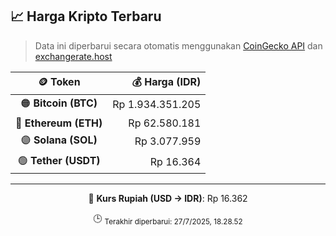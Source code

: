 

<!-- HARGA_KRIPTO -->
## 📈 Harga Kripto Terbaru

> Data ini diperbarui secara otomatis menggunakan [CoinGecko API](https://www.coingecko.com/) dan [exchangerate.host](https://exchangerate.host/)

<div align="center">

| 🪙 Token | 💰 Harga (IDR) |
|:------:|---------------:|
| 🟠 **Bitcoin (BTC)**   | Rp 1.934.351.205 |
| 🔵 **Ethereum (ETH)**  | Rp 62.580.181 |
| 🟣 **Solana (SOL)**    | Rp 3.077.959 |
| 🟢 **Tether (USDT)**   | Rp 16.364 |

---

💱 **Kurs Rupiah (USD → IDR)**: Rp 16.362

🕒 <sub>Terakhir diperbarui: 27/7/2025, 18.28.52</sub>

</div>
<!-- /HARGA_KRIPTO -->